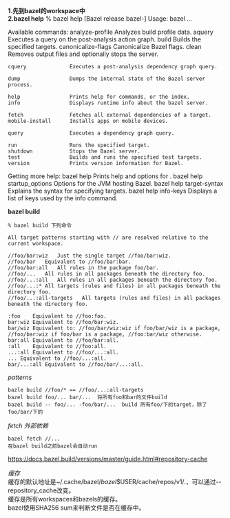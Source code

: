 **1.先到bazel的workspace中**  
**2.bazel help**
  % bazel help
                             [Bazel release bazel-<version>]
  Usage: bazel <command> <options> ...

  Available commands:
    analyze-profile     Analyzes build profile data.
    aquery              Executes a query on the post-analysis action graph.
    build               Builds the specified targets.
    canonicalize-flags  Canonicalize Bazel flags.
    clean               Removes output files and optionally stops the server.

    cquery              Executes a post-analysis dependency graph query.

    dump                Dumps the internal state of the Bazel server process.

    help                Prints help for commands, or the index.
    info                Displays runtime info about the bazel server.

    fetch               Fetches all external dependencies of a target.
    mobile-install      Installs apps on mobile devices.

    query               Executes a dependency graph query.

    run                 Runs the specified target.
    shutdown            Stops the Bazel server.
    test                Builds and runs the specified test targets.
    version             Prints version information for Bazel.

  Getting more help:
    bazel help <command>
                     Prints help and options for <command>.
    bazel help startup_options
                     Options for the JVM hosting Bazel.
    bazel help target-syntax
                     Explains the syntax for specifying targets.
    bazel help info-keys
                     Displays a list of keys used by the info command.

**bazel build**  
 
    % bazel build 下列命令

    All target patterns starting with // are resolved relative to the current workspace.
    
    //foo/bar:wiz	Just the single target //foo/bar:wiz.
    //foo/bar	Equivalent to //foo/bar:bar.
    //foo/bar:all	All rules in the package foo/bar.
    //foo/...	All rules in all packages beneath the directory foo.
    //foo/...:all	All rules in all packages beneath the directory foo.
    //foo/...:*	All targets (rules and files) in all packages beneath the directory foo.
    //foo/...:all-targets	All targets (rules and files) in all packages beneath the directory foo.

    :foo	Equivalent to //foo:foo.
    bar:wiz	Equivalent to //foo/bar:wiz.
    bar/wiz	Equivalent to: //foo/bar/wiz:wiz if foo/bar/wiz is a package, //foo/bar:wiz if foo/bar is a package, //foo:bar/wiz otherwise.
    bar:all	Equivalent to //foo/bar:all.
    :all	Equivalent to //foo:all.
    ...:all	Equivalent to //foo/...:all.
    ...	Equivalent to //foo/...:all.
    bar/...:all	Equivalent to //foo/bar/...:all.
    
*patterns*  
    
    bazle build //foo/* == //foo/...:all-targets
    bazel build foo/... bar/...  将所有foo和bar的文件build
    bazel build -- foo/... -foo/bar/...  build 所有foo/下的target，除了foo/bar/下的
    
*fetch 外部依赖*  
    
    bazel fetch //...
    在bazel build之前bazel会自动run  
   https://docs.bazel.build/versions/master/guide.html#repository-cache
 
*缓存*  
缓存的默认地址是~/.cache/bazel/_bazel_$USER/cache/repos/v1/.，可以通过--repository_cache改变。  
缓存是所有workspaces和bazels的缓存。  
bazel使用SHA256 sum来判断文件是否在缓存中。  


